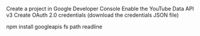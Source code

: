 Create a project in Google Developer Console
Enable the YouTube Data API v3
Create OAuth 2.0 credentials (download the credentials JSON file)



npm install googleapis fs path readline
